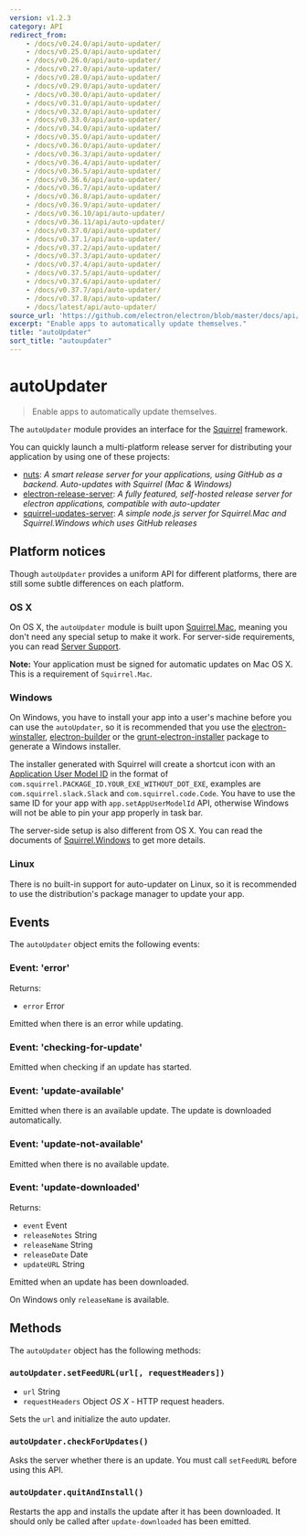 ```yaml
---
version: v1.2.3
category: API
redirect_from:
    - /docs/v0.24.0/api/auto-updater/
    - /docs/v0.25.0/api/auto-updater/
    - /docs/v0.26.0/api/auto-updater/
    - /docs/v0.27.0/api/auto-updater/
    - /docs/v0.28.0/api/auto-updater/
    - /docs/v0.29.0/api/auto-updater/
    - /docs/v0.30.0/api/auto-updater/
    - /docs/v0.31.0/api/auto-updater/
    - /docs/v0.32.0/api/auto-updater/
    - /docs/v0.33.0/api/auto-updater/
    - /docs/v0.34.0/api/auto-updater/
    - /docs/v0.35.0/api/auto-updater/
    - /docs/v0.36.0/api/auto-updater/
    - /docs/v0.36.3/api/auto-updater/
    - /docs/v0.36.4/api/auto-updater/
    - /docs/v0.36.5/api/auto-updater/
    - /docs/v0.36.6/api/auto-updater/
    - /docs/v0.36.7/api/auto-updater/
    - /docs/v0.36.8/api/auto-updater/
    - /docs/v0.36.9/api/auto-updater/
    - /docs/v0.36.10/api/auto-updater/
    - /docs/v0.36.11/api/auto-updater/
    - /docs/v0.37.0/api/auto-updater/
    - /docs/v0.37.1/api/auto-updater/
    - /docs/v0.37.2/api/auto-updater/
    - /docs/v0.37.3/api/auto-updater/
    - /docs/v0.37.4/api/auto-updater/
    - /docs/v0.37.5/api/auto-updater/
    - /docs/v0.37.6/api/auto-updater/
    - /docs/v0.37.7/api/auto-updater/
    - /docs/v0.37.8/api/auto-updater/
    - /docs/latest/api/auto-updater/
source_url: 'https://github.com/electron/electron/blob/master/docs/api/auto-updater.md'
excerpt: "Enable apps to automatically update themselves."
title: "autoUpdater"
sort_title: "autoupdater"
---
```


# autoUpdater

> Enable apps to automatically update themselves.

The `autoUpdater` module provides an interface for the
[Squirrel](https://github.com/Squirrel) framework.

You can quickly launch a multi-platform release server for distributing your
application by using one of these projects:

- [nuts][nuts]: *A smart release server for your applications, using GitHub as a backend. Auto-updates with Squirrel (Mac & Windows)*
- [electron-release-server][electron-release-server]: *A fully featured,
  self-hosted release server for electron applications, compatible with
  auto-updater*
- [squirrel-updates-server][squirrel-updates-server]: *A simple node.js server
  for Squirrel.Mac and Squirrel.Windows which uses GitHub releases*

## Platform notices

Though `autoUpdater` provides a uniform API for different platforms, there are
still some subtle differences on each platform.

### OS X

On OS X, the `autoUpdater` module is built upon [Squirrel.Mac][squirrel-mac],
meaning you don't need any special setup to make it work. For server-side
requirements, you can read [Server Support][server-support].

**Note:** Your application must be signed for automatic updates on Mac OS X.
This is a requirement of `Squirrel.Mac`.

### Windows

On Windows, you have to install your app into a user's machine before you can
use the `autoUpdater`, so it is recommended that you use the
[electron-winstaller][installer-lib], [electron-builder][electron-builder-lib] or the [grunt-electron-installer][installer] package to generate a Windows installer.

The installer generated with Squirrel will create a shortcut icon with an
[Application User Model ID][app-user-model-id] in the format of
`com.squirrel.PACKAGE_ID.YOUR_EXE_WITHOUT_DOT_EXE`, examples are
`com.squirrel.slack.Slack` and `com.squirrel.code.Code`. You have to use the
same ID for your app with `app.setAppUserModelId` API, otherwise Windows will
not be able to pin your app properly in task bar.

The server-side setup is also different from OS X. You can read the documents of
[Squirrel.Windows][squirrel-windows] to get more details.

### Linux

There is no built-in support for auto-updater on Linux, so it is recommended to
use the distribution's package manager to update your app.

## Events

The `autoUpdater` object emits the following events:

### Event: 'error'

Returns:

* `error` Error

Emitted when there is an error while updating.

### Event: 'checking-for-update'

Emitted when checking if an update has started.

### Event: 'update-available'

Emitted when there is an available update. The update is downloaded
automatically.

### Event: 'update-not-available'

Emitted when there is no available update.

### Event: 'update-downloaded'

Returns:

* `event` Event
* `releaseNotes` String
* `releaseName` String
* `releaseDate` Date
* `updateURL` String

Emitted when an update has been downloaded.

On Windows only `releaseName` is available.

## Methods

The `autoUpdater` object has the following methods:

### `autoUpdater.setFeedURL(url[, requestHeaders])`

* `url` String
* `requestHeaders` Object _OS X_ - HTTP request headers.

Sets the `url` and initialize the auto updater.

### `autoUpdater.checkForUpdates()`

Asks the server whether there is an update. You must call `setFeedURL` before
using this API.

### `autoUpdater.quitAndInstall()`

Restarts the app and installs the update after it has been downloaded. It
should only be called after `update-downloaded` has been emitted.

[squirrel-mac]: https://github.com/Squirrel/Squirrel.Mac
[server-support]: https://github.com/Squirrel/Squirrel.Mac#server-support
[squirrel-windows]: https://github.com/Squirrel/Squirrel.Windows
[installer]: https://github.com/electron/grunt-electron-installer
[installer-lib]: https://github.com/electron/windows-installer
[electron-builder-lib]: https://github.com/electron-userland/electron-builder
[app-user-model-id]: https://msdn.microsoft.com/en-us/library/windows/desktop/dd378459(v=vs.85).aspx
[electron-release-server]: https://github.com/ArekSredzki/electron-release-server
[squirrel-updates-server]: https://github.com/Aluxian/squirrel-updates-server
[nuts]: https://github.com/GitbookIO/nuts
